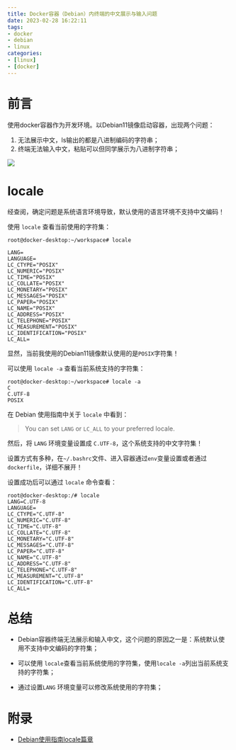 ```yaml
---
title: Docker容器（Debian）内终端的中文展示与输入问题
date: 2023-02-28 16:22:11
tags:
- docker
- debian
- linux
categories:
- [linux]
- [docker]
---
```


# 前言

使用docker容器作为开发环境。以Debian11镜像启动容器，出现两个问题：

1. 无法展示中文，ls输出的都是八进制编码的字符串；
2. 终端无法输入中文，粘贴可以但同学展示为八进制字符串；

![](Snipaste_2023-02-27_20-24-42.png)

<!-- more -->

# locale

经查阅，确定问题是系统语言环境导致，默认使用的语言环境不支持中文编码！

使用 `locale` 查看当前使用的字符集：

```shell
root@docker-desktop:~/workspace# locale

LANG=
LANGUAGE=
LC_CTYPE="POSIX"
LC_NUMERIC="POSIX"
LC_TIME="POSIX"
LC_COLLATE="POSIX"
LC_MONETARY="POSIX"
LC_MESSAGES="POSIX"
LC_PAPER="POSIX"
LC_NAME="POSIX"
LC_ADDRESS="POSIX"
LC_TELEPHONE="POSIX"
LC_MEASUREMENT="POSIX"
LC_IDENTIFICATION="POSIX"
LC_ALL=
```

显然，当前我使用的Debian11镜像默认使用的是`POSIX`字符集！

可以使用 `locale -a` 查看当前系统支持的字符集：

```shell
root@docker-desktop:~/workspace# locale -a
C
C.UTF-8
POSIX
```

在 Debian 使用指南中关于 `locale` 中看到：

> You can set `LANG` or `LC_ALL` to your preferred locale.

然后，将 `LANG` 环境变量设置成 `C.UTF-8`，这个系统支持的中文字符集！

设置方式有多种，在`~/.bashrc`文件、进入容器通过`env`变量设置或者通过`dockerfile`，详细不展开！

设置成功后可以通过 `locale` 命令查看：

```shell
root@docker-desktop:/# locale
LANG=C.UTF-8
LANGUAGE=
LC_CTYPE="C.UTF-8"
LC_NUMERIC="C.UTF-8"
LC_TIME="C.UTF-8"
LC_COLLATE="C.UTF-8"
LC_MONETARY="C.UTF-8"
LC_MESSAGES="C.UTF-8"
LC_PAPER="C.UTF-8"
LC_NAME="C.UTF-8"
LC_ADDRESS="C.UTF-8"
LC_TELEPHONE="C.UTF-8"
LC_MEASUREMENT="C.UTF-8"
LC_IDENTIFICATION="C.UTF-8"
LC_ALL=
```

# 总结

- Debian容器终端无法展示和输入中文，这个问题的原因之一是：系统默认使用不支持中文编码的字符集；

- 可以使用 `locale`查看当前系统使用的字符集，使用`locale -a`列出当前系统支持的字符集；

- 通过设置`LANG` 环境变量可以修改系统使用的字符集；

# 附录

- [Debian使用指南locale篇章](https://wiki.debian.org/Locale)
